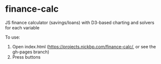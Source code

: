 # finance-calc
JS finance calculator (savings/loans) with D3-based charting and solvers for each variable

To use:
1. Open index.html (https://projects.nickbp.com/finance-calc/, or see the gh-pages branch)
2. Press buttons
